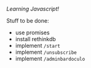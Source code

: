 *Learning Javascript!*


Stuff to be done:

- use promises
- install rethinkdb
- implement `/start`
- implement `/unsubscribe`
- implement `/adminbardoculo`